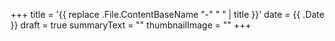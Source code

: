 +++
title = '{{ replace .File.ContentBaseName "-" " " | title }}'
date = {{ .Date }}
draft = true
summaryText = ""
thumbnailImage = ""
+++
